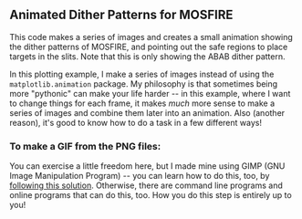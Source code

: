 ## Animated Dither Patterns for MOSFIRE
This code makes a series of images and creates a small animation showing the dither patterns of MOSFIRE, and pointing out the safe regions to place targets in the slits. Note that this is only showing the ABAB dither pattern.

In this plotting example, I make a series of images instead of using the `matplotlib.animation` package. My philosophy is that sometimes being more "pythonic" can make your life harder -- in this example, where I want to change things for each frame, it makes *much* more sense to make a series of images and combine them later into an animation. Also (another reason), it's good to know how to do a task in a few different ways!

### To make a GIF from the PNG files:
You can exercise a little freedom here, but I made mine using GIMP (GNU Image Manipulation Program) -- you can learn how to do this, too, by [following this solution](https://askubuntu.com/a/457449).  Otherwise, there are command line programs and online programs that can do this, too.  How you do this step is entirely up to you!

